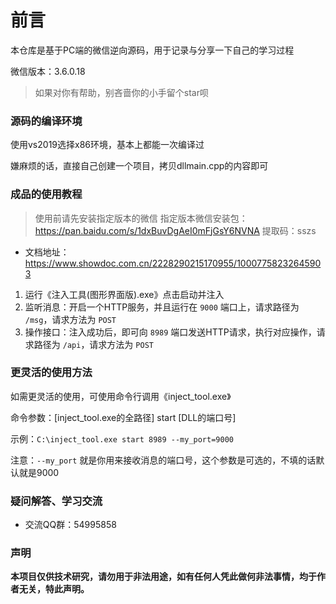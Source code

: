 # 前言



本仓库是基于PC端的微信逆向源码，用于记录与分享一下自己的学习过程

微信版本：3.6.0.18

> 如果对你有帮助，别吝啬你的小手留个star呗



### 源码的编译环境

使用vs2019选择x86环境，基本上都能一次编译过

嫌麻烦的话，直接自己创建一个项目，拷贝dllmain.cpp的内容即可



### 成品的使用教程

> 使用前请先安装指定版本的微信
> 指定版本微信安装包：https://pan.baidu.com/s/1dxBuvDgAeI0mFjGsY6NVNA
> 提取码：sszs

- 文档地址：https://www.showdoc.com.cn/2228290215170955/10007758232645903

1. 运行《注入工具(图形界面版).exe》点击启动并注入
2. 监听消息：开启一个HTTP服务，并且运行在 `9000` 端口上，请求路径为 `/msg`，请求方法为 `POST`
3. 操作接口：注入成功后，即可向 `8989` 端口发送HTTP请求，执行对应操作，请求路径为 `/api`，请求方法为 `POST`



### 更灵活的使用方法

如需更灵活的使用，可使用命令行调用《inject_tool.exe》

命令参数：[inject_tool.exe的全路径] start [DLL的端口号]

示例：`C:\inject_tool.exe start 8989 --my_port=9000`

注意：`--my_port` 就是你用来接收消息的端口号，这个参数是可选的，不填的话默认就是9000



### 疑问解答、学习交流

- 交流QQ群：54995858



### 声明

**本项目仅供技术研究，请勿用于非法用途，如有任何人凭此做何非法事情，均于作者无关，特此声明。**